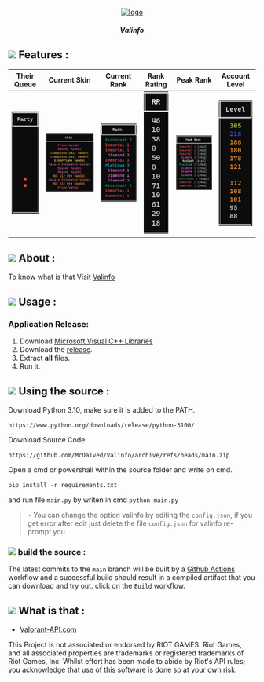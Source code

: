 <p align="center">
    <a href="https://github.com/McDaived/Valinfo">
        <img src="docs/assets/images/logo.svg" alt="logo" width="160" height="160">
    </a>
<h5 align="center">Valinfo</h5>

    
## ![](https://img.icons8.com/?size=60&id=A1J30r5KcCb7&format=svg) Features :
|Their Queue|Current Skin|Current Rank|Rank Rating|Peak Rank|Account Level|
|:---:|:---:|:---:|:---:|:---:|:---:|
|![Parties](docs/assets/Party.png)|![Skin](docs/assets/Skin.png)|![Rank](docs/assets/Rank.png)|![Rating](docs/assets/Rating.png)|![Peak](docs/assets/PeakRank.png)|![Level](docs/assets/Level.png)|    

## ![](https://img.icons8.com/?size=60&id=y5gZPP6Eb5gS&format=svg) About :
To know what is that Visit [Valinfo](https://mcdaived.github.io/Valinfo)

## ![](https://img.icons8.com/?size=60&id=DWiebo2M1Bbt&format=svg) Usage :
### Application Release:

1) Download [Microsoft Visual C++ Libraries](https://github.com/abbodi1406/vcredist/releases)
2) Download the [release](https://github.com/McDaived/Valinfo/releases/latest).
3) Extract **all** files.
4) Run it.

## ![](https://img.icons8.com/?size=60&id=N5H8YRvduAGy&format=svg) Using the source :
Download Python 3.10, make sure it is added to the PATH.
```
https://www.python.org/downloads/release/python-3100/
```

Download Source Code.
```
https://github.com/McDaived/Valinfo/archive/refs/heads/main.zip
```

Open a cmd or powershall within the source folder and write on cmd.
```
pip install -r requirements.txt
```
and run file `main.py` by writen in cmd `python main.py`

> `-` You can change the option valinfo by editing the `config.json`, if you get error after edit just delete the file `config.json` for valinfo re-prompt you.

### ![](https://img.icons8.com/?size=60&id=695f80k5O5d9&format=svg) build the source :

The latest commits to the `main` branch will be built by a [Github Actions](https://github.com/McDaived/Valinfo/actions) workflow 
and a successful build should result in a compiled artifact that you can download and try out.
click on the `Build` workflow.

## ![](https://img.icons8.com/?size=60&id=42848&format=svg) What is that :

 - [Valorant-API.com](https://valorant-api.com/)

This Project is not associated or endorsed by RIOT GAMES. Riot Games, and all associated properties are trademarks or registered trademarks of Riot Games, Inc.
Whilst effort has been made to abide by Riot's API rules; you acknowledge that use of this software is done so at your own risk.

